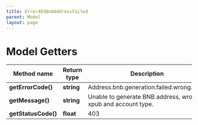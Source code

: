 ```yaml
---
title: Error403BnbAddressFailed
parent: Model
layout: page
---
```


# Model Getters

Method name | Return type | Description | Notes
------------ | ------------- | ------------- | -------------
**getErrorCode()** | **string** | Address.bnb.generation.failed.wrong.xpub |
**getMessage()** | **string** | Unable to generate BNB address, wrong xpub and account type. |
**getStatusCode()** | **float** | 403 |

